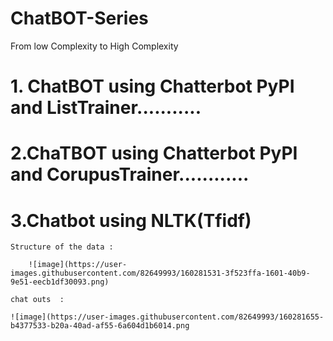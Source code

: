 # ChatBOT-Series
From low Complexity to High Complexity

# 1. ChatBOT using Chatterbot PyPI and ListTrainer...........

# 2.ChaTBOT using Chatterbot PyPI and CorupusTrainer............

# 3.Chatbot using NLTK(Tfidf) 
    
    Structure of the data :
    
        ![image](https://user-images.githubusercontent.com/82649993/160281531-3f523ffa-1601-40b9-9e51-eecb1df30093.png)
   
    chat outs  :
    
    ![image](https://user-images.githubusercontent.com/82649993/160281655-b4377533-b20a-40ad-af55-6a604d1b6014.png
        

